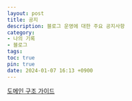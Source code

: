```yaml
---
layout: post
title: 공지
description: 블로그 운영에 대한 주요 공지사항
category:
- 나의 기록
- 블로그
tags: 
toc: true
pin: true
date: 2024-01-07 16:13 +0900
---
```

[도메인 구조 가이드](https://laon.blog/posts/도메인-구조-가이드/)